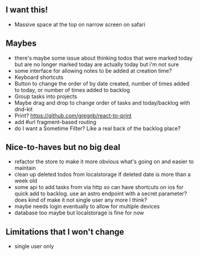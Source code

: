 ## I want this!
- Massive space at the top on narrow screen on safari

## Maybes
- there's maybe some issue about thinking todos that were marked today but are no longer marked today are actually today but i'm not sure
- some interface for allowing notes to be added at creation time?
- Keyboard shortcuts
- Button to change the order of by date created, number of times added to today, or number of times added to backlog
- Group tasks into projects
- Maybe drag and drop to change order of tasks and today/backlog with dnd-kit
- Print? <https://github.com/gregnb/react-to-print>
- add #url fragment-based routing
- do I want a Sometime Filter? Like a real back of the backlog place?

## Nice-to-haves but no big deal
- refactor the store to make it more obvious what's going on and easier to maintain
- clean up deleted todos from localstorage if deleted date is more than a week old
- some api to add tasks from via http so can have shortcuts on ios for quick add to backlog. use an astro endpoint with a secret parameter? does kind of make it not single user any more I think?
- maybe needs login eventually to allow for multiple devices
- database too maybe but localstorage is fine for now

## Limitations that I won't change
- single user only

